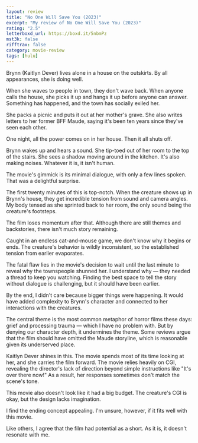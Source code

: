 ```yaml
---
layout: review
title: "No One Will Save You (2023)"
excerpt: "My review of No One Will Save You (2023)"
rating: "2.5"
letterboxd_url: https://boxd.it/5nbmPz
mst3k: false
rifftrax: false
category: movie-review
tags: [hulu]
---
```


Brynn (Kaitlyn Dever) lives alone in a house on the outskirts. By all appearances, she is doing well.

When she waves to people in town, they don't wave back. When anyone calls the house, she picks it up and hangs it up before anyone can answer. Something has happened, and the town has socially exiled her.

She packs a picnic and puts it out at her mother's grave. She also writes letters to her former BFF Maude, saying it's been ten years since they've seen each other.

One night, all the power comes on in her house. Then it all shuts off.

Brynn wakes up and hears a sound. She tip-toed out of her room to the top of the stairs. She sees a shadow moving around in the kitchen. It's also making noises. Whatever it is, it isn't human.

The movie's gimmick is its minimal dialogue, with only a few lines spoken. That was a delightful surprise.

The first twenty minutes of this is top-notch. When the creature shows up in Brynn's house, they get incredible tension from sound and camera angles. My body tensed as she sprinted back to her room, the only sound being the creature's footsteps.

The film loses momentum after that. Although there are still themes and backstories, there isn't much story remaining.

Caught in an endless cat-and-mouse game, we don't know why it begins or ends. The creature's behavior is wildly inconsistent, so the established tension from earlier evaporates.

The fatal flaw lies in the movie's decision to wait until the last minute to reveal why the townspeople shunned her. I understand why — they needed a thread to keep you watching. Finding the best space to tell the story without dialogue is challenging, but it should have been earlier.

By the end, I didn't care because bigger things were happening. It would have added complexity to Brynn's character and connected to her interactions with the creatures.

The central theme is the most common metaphor of horror films these days: grief and processing trauma — which I have no problem with. But by denying our character depth, it undermines the theme. Some reviews argue that the film should have omitted the Maude storyline, which is reasonable given its underserved place.

Kaitlyn Dever shines in this. The movie spends most of its time looking at her, and she carries the film forward. The movie relies heavily on CGI, revealing the director's lack of direction beyond simple instructions like "It's over there now!" As a result, her responses sometimes don't match the scene's tone.

This movie also doesn't look like it had a big budget. The creature's CGI is okay, but the design lacks imagination.

I find the ending concept appealing. I'm unsure, however, if it fits well with this movie.

Like others, I agree that the film had potential as a short. As it is, it doesn't resonate with me.
